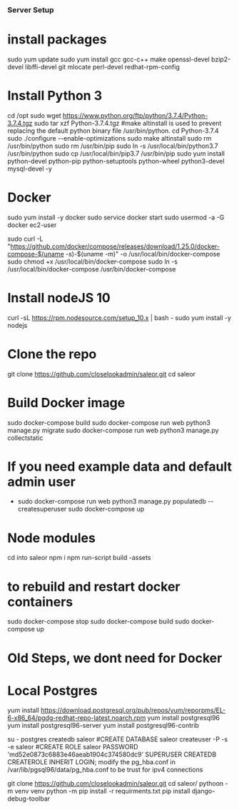 ### Server Setup

# install packages
sudo yum update
sudo yum install gcc gcc-c++ make openssl-devel bzip2-devel libffi-devel git mlocate perl-devel redhat-rpm-config


# Install Python 3
cd /opt
sudo wget https://www.python.org/ftp/python/3.7.4/Python-3.7.4.tgz
sudo tar xzf Python-3.7.4.tgz
#make altinstall is used to prevent replacing the default python binary file /usr/bin/python.
cd Python-3.7.4
sudo ./configure --enable-optimizations
sudo make altinstall
sudo rm /usr/bin/python
sudo rm /usr/bin/pip
sudo ln -s /usr/local/bin/python3.7 /usr/bin/python
sudo cp /usr/local/bin/pip3.7 /usr/bin/pip
sudo yum install python-devel python-pip python-setuptools python-wheel python3-devel mysql-devel -y


# Docker
sudo yum install -y docker
sudo service docker start
sudo usermod -a -G docker ec2-user

sudo curl -L "https://github.com/docker/compose/releases/download/1.25.0/docker-compose-$(uname -s)-$(uname -m)" -o /usr/local/bin/docker-compose
sudo chmod +x /usr/local/bin/docker-compose
sudo ln -s /usr/local/bin/docker-compose /usr/bin/docker-compose


# Install nodeJS 10
curl -sL https://rpm.nodesource.com/setup_10.x | bash -
sudo yum install -y nodejs


# Clone the repo
git clone https://github.com/closelookadmin/saleor.git
cd saleor


# Build Docker image
sudo docker-compose build
sudo docker-compose run web python3 manage.py migrate
sudo docker-compose run web python3 manage.py collectstatic
# If you need example data and default admin user
- sudo docker-compose run web python3 manage.py populatedb --createsuperuser
sudo docker-compose up



# Node modules 
cd into saleor
npm i
npm run-script build -assets


# to rebuild and restart docker containers
sudo docker-compose stop
sudo docker-compose build
sudo docker-compose up


# Old Steps, we dont need for Docker
# Local Postgres
yum install https://download.postgresql.org/pub/repos/yum/reporpms/EL-6-x86_64/pgdg-redhat-repo-latest.noarch.rpm
yum install postgresql96
yum install postgresql96-server
yum install postgresql96-contrib

su - postgres
createdb saleor
#CREATE DATABASE saleor
createuser -P -s -e saleor
#CREATE ROLE saleor PASSWORD 'md52e0873c6883e46aeab1904c374580dc9' SUPERUSER CREATEDB CREATEROLE INHERIT LOGIN;
modify the pg_hba.conf in /var/lib/pgsql96/data/pg_hba.conf to be trust for ipv4 connections


git clone https://github.com/closelookadmin/saleor.git
cd saleor/
pythoon -m venv venv
python -m pip install -r requirments.txt
pip install django-debug-toolbar